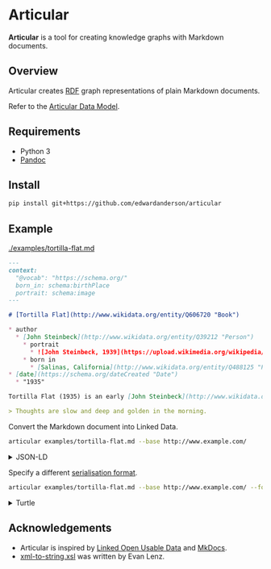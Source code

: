 # Articular

**Articular** is a tool for creating knowledge graphs with Markdown documents.

## Overview

Articular creates [RDF](https://en.wikipedia.org/wiki/Resource_Description_Framework) graph representations of plain Markdown documents.

Refer to the [Articular Data Model](docs/model.md).

## Requirements

* Python 3
* [Pandoc](https://pandoc.org/installing.html)

## Install

```bash
pip install git+https://github.com/edwardanderson/articular
```

## Example

[./examples/tortilla-flat.md](examples/tortilla-flat.md)

```markdown
---
context:
  "@vocab": "https://schema.org/"
  born_in: schema:birthPlace
  portrait: schema:image
---

# [Tortilla Flat](http://www.wikidata.org/entity/Q606720 "Book")

* author
  * [John Steinbeck](http://www.wikidata.org/entity/Q39212 "Person")
    * portrait
      * ![John Steinbeck, 1939](https://upload.wikimedia.org/wikipedia/commons/d/d7/John_Steinbeck_1939_%28cropped%29.jpg)
    * born in
      * [Salinas, California](http://www.wikidata.org/entity/Q488125 "Place")
* [date](https://schema.org/dateCreated "Date")
  * "1935"

Tortilla Flat (1935) is an early [John Steinbeck](http://www.wikidata.org/entity/Q39212) novel set in Monterey, California.

> Thoughts are slow and deep and golden in the morning.

```

Convert the Markdown document into Linked Data.

```bash
articular examples/tortilla-flat.md --base http://www.example.com/
```

<details>
  <summary>JSON-LD</summary>

  ```json
  {
    "@context": [
      "https://edwardanderson.github.io/articular/ns/v1/articular.json",
      {
        "portrait": "schema:image",
        "born_in": "schema:birthPlace",
        "date": {
          "@id": "https://schema.org/dateCreated",
          "@type": "Date"
        },
        "@vocab": "https://schema.org/",
        "@base": "http://www.example.com/examples/tortilla-flat#"
      }
    ],
    "id": "tortilla-flat",
    "type": "Book",
    "_comment": [
      {
        "type": "_Comment",
        "_comment": "<p>Tortilla Flat (1935) is an early <a href=\"http://www.wikidata.org/entity/Q39212\">John Steinbeck</a> novel set in Monterey, California.</p>",
        "_format": "text/html",
        "_mentions": [
          {
            "id": "http://www.wikidata.org/entity/Q39212",
            "type": "Person",
            "_label": "John Steinbeck",
            "born_in": {
              "id": "http://www.wikidata.org/entity/Q488125",
              "type": "Place",
              "_label": "Salinas, California"
            },
            "_image": [
              {
                "id": "https://upload.wikimedia.org/wikipedia/commons/d/d7/John_Steinbeck_1939_%28cropped%29.jpg",
                "type": "_Image",
                "_label": "John Steinbeck, 1939"
              }
            ]
          }
        ]
      },
      {
        "type": "_Quotation",
        "_comment": "Thoughts are slow and deep and golden in the morning."
      }
    ],
    "_label": "Tortilla Flat",
    "author": {
      "id": "http://www.wikidata.org/entity/Q39212",
      "type": "Person",
      "_label": "John Steinbeck",
      "born_in": {
        "id": "http://www.wikidata.org/entity/Q488125",
        "type": "Place",
        "_label": "Salinas, California"
      },
      "_image": [
        {
          "id": "https://upload.wikimedia.org/wikipedia/commons/d/d7/John_Steinbeck_1939_%28cropped%29.jpg",
          "type": "_Image",
          "_label": "John Steinbeck, 1939"
        }
      ]
    },
    "date": "1935",
    "_same_as": [
      {
        "id": "http://www.wikidata.org/entity/Q606720",
        "type": "Book",
        "_label": "Tortilla Flat"
      }
    ]
  }
  ```

</details>

Specify a different [serialisation format](https://rdflib.readthedocs.io/en/stable/plugin_serializers.html).

```bash
articular examples/tortilla-flat.md --base http://www.example.com/ --format turtle
```

<details>
  <summary>Turtle</summary>

  ```turtle
@prefix rdfs: <http://www.w3.org/2000/01/rdf-schema#> .
@prefix schema: <https://schema.org/> .

<http://www.example.com/examples/tortilla-flat> a schema:Book ;
    rdfs:label "Tortilla Flat" ;
    rdfs:comment [ a schema:Comment ;
            rdfs:comment "<p>Tortilla Flat (1935) is an early <a href=\"http://www.wikidata.org/entity/Q39212\">John Steinbeck</a> novel set in Monterey, California.</p>" ;
            schema:encodingFormat "text/html" ;
            schema:mentions <http://www.wikidata.org/entity/Q39212> ],
        [ a schema:Quotation ;
            rdfs:comment "Thoughts are slow and deep and golden in the morning." ] ;
    schema:author <http://www.wikidata.org/entity/Q39212> ;
    schema:dateCreated "1935"^^schema:Date ;
    schema:sameAs <http://www.wikidata.org/entity/Q606720> .

<http://www.wikidata.org/entity/Q488125> a schema:Place ;
    rdfs:label "Salinas, California" .

<http://www.wikidata.org/entity/Q606720> a schema:Book ;
    rdfs:label "Tortilla Flat" .

<https://upload.wikimedia.org/wikipedia/commons/d/d7/John_Steinbeck_1939_%28cropped%29.jpg> a schema:ImageObject ;
    rdfs:label "John Steinbeck, 1939" .

<http://www.wikidata.org/entity/Q39212> a schema:Person ;
    rdfs:label "John Steinbeck" ;
    schema:birthPlace <http://www.wikidata.org/entity/Q488125> ;
    schema:image <https://upload.wikimedia.org/wikipedia/commons/d/d7/John_Steinbeck_1939_%28cropped%29.jpg> .
  ```

</details>

## Acknowledgements

* Articular is inspired by [Linked Open Usable Data](https://linked.art/loud/) and [MkDocs](https://www.mkdocs.org/).
* [xml-to-string.xsl](articular/templates/xml-to-string.xsl) was written by Evan Lenz.
